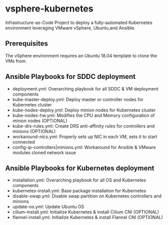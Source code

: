 # vsphere-kubernetes
Infrastructure-as-Code Project to deploy a fully-automated Kubernetes environment leveraging VMware vSphere, Ubuntu,and Ansible.

## Prerequisites
The vSphere environment requires an Ubuntu 18.04 template to clone the VMs from.

## Ansible Playbooks for SDDC deployment
- deployment.yml: Overarching playbook for all SDDC & VM deployment components
- kube-master-deploy.yml: Deploy master or controller nodes for Kubernetes cluster
- kube-nodes-deploy.yml: Deploy minion nodes for Kubernetes cluster
- kube-nodes-hw.yml: Modifies the CPU and Memory configuration of minion nodes (OPTIONAL)
- kube-drs-rules.yml: Create DRS anti-affinity rules for controllers and minions (OPTIONAL)
- workaround-nics.yml: Properly sets up NIC in each VM, sets it to start connected
- config-ip-controllers|minions.yml: Workaround for Ansible & VMware modules cloned network issue

## Ansible Playbooks for Kubernetes deployment
- installation.yml: Overarching playbook for all OS and Kubernetes components
- kubernetes-install.yml: Base package installation for Kubernetes
- disable-swap.yml: Disable swap partition on Kubernetes controllers and minions
- update-os.yml: Update Ubuntu OS
- cilium-install.yml: Initialize Kubernetes & install Cilium CNI (OPTIONAL)
- flannel-install.yml: Initialize Kubernetes & install Flannel CNI (OPTIONAL)

